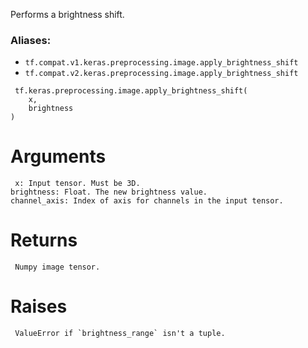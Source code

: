 Performs a brightness shift.
### Aliases:
- `tf.compat.v1.keras.preprocessing.image.apply_brightness_shift`
- `tf.compat.v2.keras.preprocessing.image.apply_brightness_shift`

```
 tf.keras.preprocessing.image.apply_brightness_shift(
    x,
    brightness
)
```
# Arguments

```
 x: Input tensor. Must be 3D.
brightness: Float. The new brightness value.
channel_axis: Index of axis for channels in the input tensor.
```
# Returns

```
 Numpy image tensor.
```
# Raises

```
 ValueError if `brightness_range` isn't a tuple.
```
